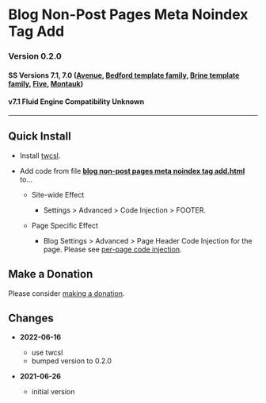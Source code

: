 # Blog Non-Post Pages Meta Noindex Tag Add

### Version 0.2.0

#### SS Versions 7.1, 7.0 ([Avenue][1], [Bedford template family][2], [Brine template family][3], [Five][4], [Montauk][5])

#### v7.1 Fluid Engine Compatibility Unknown

---

## Quick Install

* Install [twcsl][6].
  
* Add code from file **[blog non-post pages meta noindex tag add.html][7]**
  to...
  
  * Site-wide Effect
  
    * Settings > Advanced > Code Injection > FOOTER.
    
  * Page Specific Effect
  
    * Blog Settings > Advanced > Page Header Code Injection for the page. Please
      see [per-page code injection][8].

## Make a Donation

Please consider [making a donation][9].

## Changes

* **2022-06-16**

  * use twcsl
  * bumped version to 0.2.0
  
* **2021-06-26**

  * initial version

[1]: https://support.squarespace.com/hc/en-us/articles/205815498-Avenue-template
[2]: https://support.squarespace.com/hc/en-us/articles/205825968-Bedford-template-family
[3]: https://support.squarespace.com/hc/en-us/articles/212512738-Brine-template-family
[4]: https://support.squarespace.com/hc/en-us/articles/206544937-Five-template
[5]: https://support.squarespace.com/hc/en-us/articles/205815568-Montauk-template-family
[6]: https://github.com/tomsWebConsulting/twcsl#install-options
[7]: blog%20non-post%20pages%20meta%20noindex%20tag%20add.html#L1
[8]: https://support.squarespace.com/hc/en-us/articles/205815908-Using-code-injection#toc-per-page-code-injection
[9]: https://github.com/tomsWebConsulting/twcsl#make-a-donation
